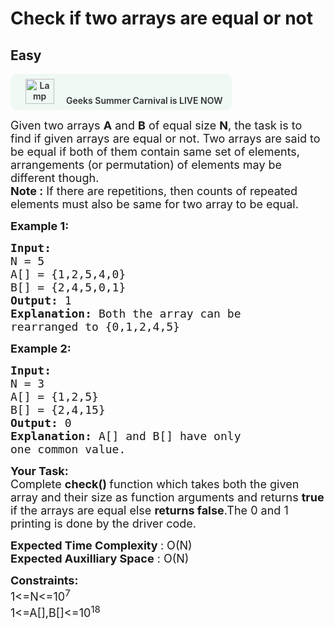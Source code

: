 # Check if two arrays are equal or not
## Easy
<div class="problem-statement" style="user-select: auto;">
                <p style="user-select: auto;"><a onclick="gtagHelperFunction('clickopen','salesevent_gsc_problemspage_promobanner')" href="https://practice.geeksforgeeks.org/summer-carnival-2022?utm_source=practiceproblems&amp;utm_medium=problemspromobanner&amp;utm_campaign=gsc22" target="_blank" style="user-select: auto;"></a></p><div style="margin: 14px 0px !important; user-select: auto;" class="row"><a onclick="gtagHelperFunction('clickopen','salesevent_gsc_problemspage_promobanner')" href="https://practice.geeksforgeeks.org/summer-carnival-2022?utm_source=practiceproblems&amp;utm_medium=problemspromobanner&amp;utm_campaign=gsc22" target="_blank" style="user-select: auto;">             <div class="col-md-12" style="cursor: pointer; background: 0% 0% no-repeat padding-box padding-box rgb(239, 248, 243); align-items: center; position: relative; padding: 1.5%; border-radius: 10px; display: inline-block; text-align: center; font-weight: 600; color: rgb(51, 51, 51); user-select: auto;"> <img src="https://media.geeksforgeeks.org/img-practice/gcs2022thumbnail-1649059370.png" alt="Lamp" width="46" height="40" style="background: 0% 0% no-repeat padding-box padding-box transparent; opacity: 1; margin: 0px 16px; user-select: auto;" class="img-responsive"> Geeks Summer Carnival is LIVE NOW &nbsp; <i class="fa fa-external-link" aria-hidden="true" style="user-select: auto;"></i> </div></a></div><p style="user-select: auto;"><span style="font-size: 18px; user-select: auto;">Given two arrays <strong style="user-select: auto;">A</strong> and <strong style="user-select: auto;">B</strong> of equal size <strong style="user-select: auto;">N</strong>, the task is to find if given arrays are equal or not. Two arrays are said to be equal if both of them contain same set of elements, arrangements (or permutation) of elements may be different though.<br style="user-select: auto;">
<strong style="user-select: auto;">Note :</strong>&nbsp;If there are repetitions, then counts of repeated elements must also be same for two array to be equal.</span></p>

<p style="user-select: auto;"><span style="font-size: 18px; user-select: auto;"><strong style="user-select: auto;">Example 1:</strong></span></p>

<pre style="user-select: auto;"><span style="font-size: 18px; user-select: auto;"><strong style="user-select: auto;">Input:
</strong>N = 5
A[] = {1,2,5,4,0}
B[] = {2,4,5,0,1}
<strong style="user-select: auto;">Output: </strong>1<strong style="user-select: auto;">
Explanation: </strong>Both the array can be 
rearranged to {0,1,2,4,5}</span>
</pre>

<p style="user-select: auto;"><span style="font-size: 18px; user-select: auto;"><strong style="user-select: auto;">Example 2:</strong></span></p>

<pre style="user-select: auto;"><span style="font-size: 18px; user-select: auto;"><strong style="user-select: auto;">Input:
</strong>N = 3
A[] = {1,2,5}
B[] = {2,4,15}
<strong style="user-select: auto;">Output: </strong>0<strong style="user-select: auto;">
Explanation: </strong>A[] and B[] have only 
one common value.</span></pre>

<p style="user-select: auto;"><span style="font-size: 18px; user-select: auto;"><strong style="user-select: auto;">Your Task:</strong><br style="user-select: auto;">
Complete&nbsp;<strong style="user-select: auto;">check() </strong>function which takes both the given array and their size as function arguments and returns <strong style="user-select: auto;">true</strong> if the arrays are equal else <strong style="user-select: auto;">returns false</strong>.The 0 and 1 printing is done by the driver code.</span></p>

<p style="user-select: auto;"><span style="font-size: 18px; user-select: auto;"><strong style="user-select: auto;">Expected Time Complexity </strong>: O(N)<br style="user-select: auto;">
<strong style="user-select: auto;">Expected Auxilliary Space</strong> : O(N)</span></p>

<p style="user-select: auto;"><span style="font-size: 18px; user-select: auto;"><strong style="user-select: auto;">Constraints:</strong><br style="user-select: auto;">
1&lt;=N&lt;=10<sup style="user-select: auto;">7</sup><br style="user-select: auto;">
1&lt;=A[],B[]&lt;=10<sup style="user-select: auto;">18</sup></span></p>

<p style="user-select: auto;">&nbsp;</p>
 <p style="user-select: auto;"></p>
            </div>